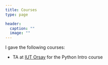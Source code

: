 ```yaml
---
title: Courses
type: page

header:
  caption: ""
  image: ""
---
```


I gave the following courses:
  - TA at [IUT Orsay](http://www.iut-orsay.u-psud.fr/fr/specialites/mesures_physiques.html) for the Python Intro course
